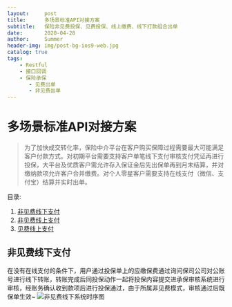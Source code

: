 ```yaml
---
layout:     post
title:      多场景标准API对接方案
subtitle:   保险非见费投保、见费投保、线上缴费、线下打款组合出单
date:       2020-04-28
author:     Summer
header-img: img/post-bg-ios9-web.jpg
catalog: true
tags:
    - Restful
    - 接口回调
    - 保险承保
       - 见费出单
       - 非见费出单
---
```

# 多场景标准API对接方案

> 为了加快成交转化率，保险中介平台在客户购买保障过程需要最大可能满足客户付款方式。对初期平台需要支持客户单笔线下支付审核支付凭证再进行投保，大平台及优质客户需允许存入保证金后先出保单再到月末结算，并对缴纳款项允许客户合并缴费。对个人零星客户需要支持在线支付（微信、支付宝）结算并实时出单。

目录:

1.  [非见费线下支付](#非见费线下支付)
1.  [非见费线上支付](#非见费线上支付)
1.  [见费线上支付](#见费线上支付)

## 非见费线下支付

在没有在线支付的条件下，用户通过投保单上的应缴保费通过询问保司公司对公账号进行线下转账，转账完成后同投保动作一起将投保内容提交进承保审核系统进行审核，经账务确认收到款项后进行投保通过，由于所属非见费模式，审核通过后既保单生效~
![非见费线下系统时序图](https://github.com/Summer-Zhang/blog-img/blob/master/%E5%A4%9A%E5%9C%BA%E6%99%AF%E6%A0%87%E5%87%86API%E5%AF%B9%E6%8E%A5%E6%96%B9%E6%A1%88/fJFeeSequence.jpg?raw=true)